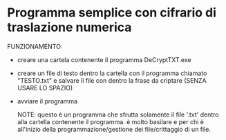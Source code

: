 # Programma semplice con cifrario di traslazione numerica 

FUNZIONAMENTO:
- creare una cartela contenente il programma DeCryptTXT.exe
- creare un file di testo dentro la cartella con il programma chiamato "TESTO.txt" e salvare il file con dentro la frase da criptare (SENZA USARE LO SPAZIO)
- avviare il programma

  NOTE:
  questo è un programma che sfrutta solamente il file '.txt' dentro alla cartella contenente il programma.
  è molto basilare e per chi è all'inizio della programmazione/gestione dei file/crittaggio di un file.
